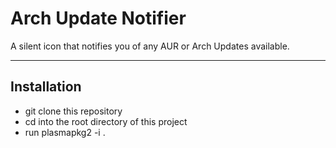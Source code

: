 # Arch Update Notifier
A silent icon that notifies you of any AUR or Arch Updates available.
<hr>

## Installation
- git clone this repository
- cd into the root directory of this project
- run plasmapkg2 -i .
